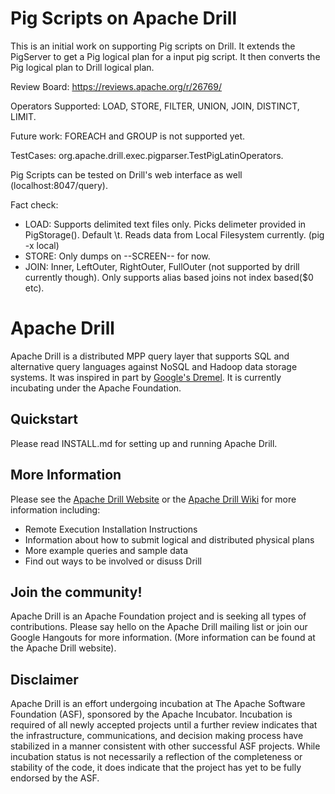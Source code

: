 # Pig Scripts on Apache Drill
This is an initial work on supporting Pig scripts on Drill. It extends the PigServer to get a Pig logical plan for a input pig script. It then converts the Pig logical plan to Drill logical plan.

Review Board:
https://reviews.apache.org/r/26769/

Operators Supported:
LOAD, STORE, FILTER, UNION, JOIN, DISTINCT, LIMIT.

Future work:
FOREACH and GROUP is not supported yet.


TestCases:
org.apache.drill.exec.pigparser.TestPigLatinOperators.

Pig Scripts can be tested on Drill's web interface as well (localhost:8047/query).

Fact check:
 * LOAD: Supports delimited text files only. Picks delimeter provided in PigStorage(). Default \t. Reads data from Local Filesystem currently. (pig -x local)
 * STORE: Only dumps on --SCREEN-- for now.
 * JOIN: Inner, LeftOuter, RightOuter, FullOuter (not supported by drill currently though). Only supports alias based joins not index based($0 etc).

# Apache Drill

Apache Drill is a distributed MPP query layer that supports SQL and alternative query languages against NoSQL and Hadoop data storage systems.  It was inspired in part by [Google's Dremel](http://research.google.com/pubs/pub36632.html).  It is currently incubating under the Apache Foundation.

## Quickstart

Please read INSTALL.md for setting up and running Apache Drill.

## More Information
Please see the [Apache Drill Website](http://incubator.apache.org/drill/) or the [Apache Drill Wiki](https://cwiki.apache.org/confluence/display/DRILL/Apache+Drill+Wiki) for more information including:

 * Remote Execution Installation Instructions
 * Information about how to submit logical and distributed physical plans
 * More example queries and sample data
 * Find out ways to be involved or disuss Drill


## Join the community!
Apache Drill is an Apache Foundation project and is seeking all types of contributions.  Please say hello on the Apache Drill mailing list or join our Google Hangouts for more information.  (More information can be found at the Apache Drill website).

## Disclaimer
Apache Drill is an effort undergoing incubation at The Apache Software Foundation (ASF), sponsored by the Apache Incubator. Incubation is required of all newly accepted projects until a further review indicates that the infrastructure, communications, and decision making process have stabilized in a manner consistent with other successful ASF projects. While incubation status is not necessarily a reflection of the completeness or stability of the code, it does indicate that the project has yet to be fully endorsed by the ASF.
